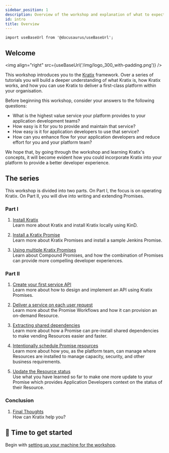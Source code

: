 ```yaml
---
sidebar_position: 1
description: Overview of the workshop and explanation of what to expect from each section
id: intro
title: Overview
---
```


```mdx-code-block
import useBaseUrl from '@docusaurus/useBaseUrl';
```

## Welcome

<img align="right" src={useBaseUrl('/img/logo_300_with-padding.png')} />

This workshop introduces you to the [Kratix](https://www.kratix.io) framework.
Over a series of tutorials you will build a deeper understanding of what
Kratix is, how Kratix works, and how you can use Kratix to deliver a first-class
platform within your organisation.

Before beginning this workshop, consider your answers to the following questions:

- What is the highest value service your platform provides to your application development teams?
- How easy is it for you to provide and maintain that service?
- How easy is it for application developers to use that service?
- How can you enhance flow for your application developers and reduce effort for you and your platform team?

We hope that, by going through the workshop and learning Kratix's concepts, it
will become evident how you could incorporate Kratix into your platform to
provide a better developer experience.

## The series

This workshop is divided into two parts. On Part I, the focus is on operating
Kratix. On Part II, you will dive into writing and extending Promises.

### Part I

1. [Install Kratix](installing-kratix) <br />
   Learn more about Kratix and install Kratix locally using KinD.

1. [Install a Kratix Promise](installing-a-promise) <br />
   Learn more about Kratix Promises and install a sample Jenkins Promise.

1. [Using multiple Kratix Promises](multiple-promises) <br />
   Learn about Compound Promises, and how the combination of Promises can provide
   more compelling developer experiences.

### Part II

1. [Create your first service API](creating-an-api) <br />
   Learn more about how to design and implement an API using Kratix Promises.

1. [Deliver a service on each user request](service-on-demand) <br />
   Learn more about the Promise Workflows and how it can provision an on-demand Resource.

1. [Extracting shared dependencies](shared-dependencies) <br />
   Learn more about how a Promise can pre-install shared dependencies to make vending Resources easier and faster.

1. [Intentionally schedule Promise resources](scheduling-promise) <br />
   Learn more about how you, as the platform team, can manage where Resources are
   installed to manage capacity, security, and other business requirements.

1. [Update the Resource status](updating-status) <br />
   Use what you have learned so far to make one more update to your Promise
   which provides Application Developers context on the status of their Resource.

### Conclusion

1. [Final Thoughts](whats-next) <br />
   How can Kratix help you?

## 🥁 Time to get started

Begin with [setting up your machine for the workshop](part-0/intro).
